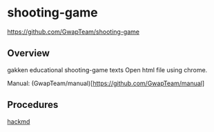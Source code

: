 # shooting-game
https://github.com/GwapTeam/shooting-game

## Overview
gakken educational shooting-game texts
Open html file using chrome.

Manual: (GwapTeam/manual)[https://github.com/GwapTeam/manual]

## Procedures
[hackmd](https://hackmd.io/s/ryLgA3nJG)
